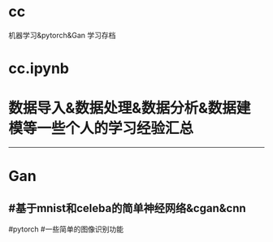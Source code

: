 # cc
机器学习&amp;pytorch&amp;Gan 学习存档
# cc.ipynb
# 数据导入&数据处理&数据分析&数据建模等一些个人的学习经验汇总
---
# Gan
#基于mnist和celeba的简单神经网络&cgan&cnn
---
#pytorch
#一些简单的图像识别功能

